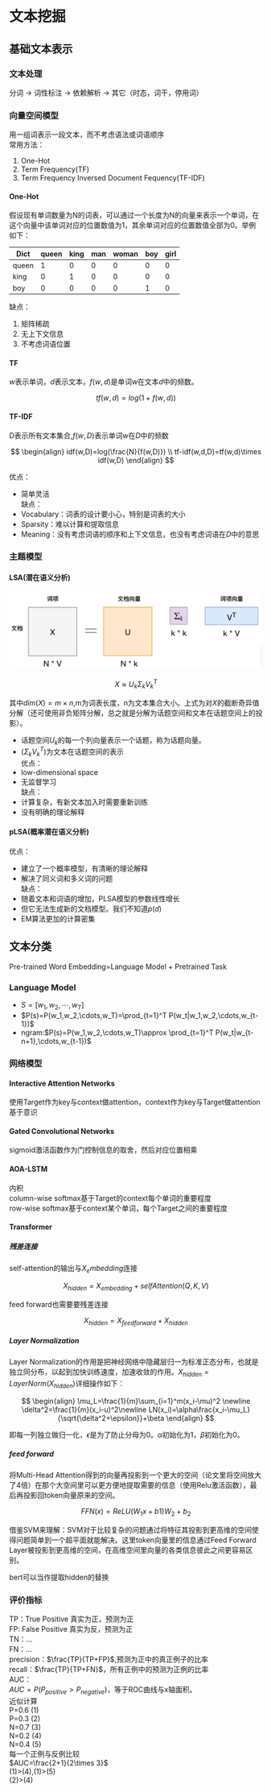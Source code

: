 # 文本挖掘
## 基础文本表示
### 文本处理
分词 -> 词性标注 -> 依赖解析 -> 其它（时态，词干，停用词）
### 向量空间模型
用一组词表示一段文本，而不考虑语法或词语顺序  
常用方法：
1. One-Hot
2. Term Frequency(TF)
3. Term Frequency Inversed Document Fequency(TF-IDF)
#### One-Hot
假设现有单词数量为N的词表，可以通过一个长度为N的向量来表示一个单词，在这个向量中该单词对应的位置数值为1，其余单词对应的位置数值全部为0。举例如下：   

| Dict | queen | king | man | woman | boy | girl |
| --- | --- | --- | --- | --- | --- | --- |
| queen | 1 | 0 | 0 | 0 | 0 | 0 |
| king | 0 | 1 | 0 | 0 | 0 | 0 |
| boy | 0 | 0 | 0 | 0 | 1 | 0 |

缺点：
1. 矩阵稀疏
2. 无上下文信息
3. 不考虑词语位置
#### TF
$w$表示单词，$d$表示文本，$f(w,d)$是单词$w$在文本$d$中的频数。

$$
tf(w,d)=log(1+f(w,d))
$$

#### TF-IDF
D表示所有文本集合,$f(w,D)$表示单词$w$在$D$中的频数

$$
\begin{align}
idf(w,D)=log(\frac{N}{f(w,D)}) \\
tf-idf(w,d,D)=tf(w,d)\times idf(w,D)
\end{align}
$$

优点：
- 简单灵活  
缺点：
- Vocabulary：词表的设计要小心，特别是词表的大小
- Sparsity：难以计算和提取信息
- Meaning：没有考虑词语的顺序和上下文信息，也没有考虑词语在$D$中的意思
### 主题模型
#### LSA(潜在语义分析)

![](./images/LSA.png)  

$$X\approx U_k\Sigma_k V_k^T$$

其中$dim(X)=m\times n$,m为词表长度，n为文本集合大小。上式为对$X$的截断奇异值分解（还可使用非负矩阵分解，总之就是分解为话题空间和文本在话题空间上的投影）。
- 话题空间$U_k$的每一个列向量表示一个话题，称为话题向量。
- $(\Sigma_kV_k^T)$为文本在话题空间的表示  
优点：
- low-dimensional space
- 无监督学习  
缺点：
- 计算复杂，有新文本加入时需要重新训练
- 没有明确的理论解释
#### pLSA(概率潜在语义分析)
优点：
- 建立了一个概率模型，有清晰的理论解释
- 解决了同义词和多义词的问题  
缺点：
- 随着文本和词语的增加，PLSA模型的参数线性增长
- 但它无法生成新的文档模型。我们不知道$p(d)$
- EM算法更加的计算密集
## 文本分类
Pre-trained Word Embedding=Language Model + Pretrained Task
### Language Model
- $S=[w_1,w_2,\cdots,w_T]$
- $P(s)=P(w_1,w_2,\cdots,w_T)=\prod_{t=1}^T P(w_t|w_1,w_2,\cdots,w_{t-1})$
- ngram:$P(s)=P(w_1,w_2,\cdots,w_T)\approx \prod_{t=1}^T P(w_t|w_{t-n+1},\cdots,w_{t-1})$
### 网络模型
#### Interactive Attention Networks
使用Target作为key与context做attention，context作为key与Target做attention  
基于意识
#### Gated Convolutional Networks
sigmoid激活函数作为门控制信息的取舍，然后对应位置相乘
#### AOA-LSTM
内积  
column-wise softmax基于Target的context每个单词的重要程度  
row-wise softmax基于context某个单词，每个Target之间的重要程度
#### Transformer
##### 残差连接
self-attention的输出与$X_embedding$连接  

$$X_{hidden}=X_{embedding}+selfAttention(Q,K,V)$$ 

feed forward也需要要残差连接  

$$X_{hidden}=X_{feedforward}+X_{hidden}$$

##### Layer Normalization
Layer Normalization的作用是把神经网络中隐藏层归一为标准正态分布，也就是独立同分布，以起到加快训练速度，加速收敛的作用。$X_{hidden}=LayerNorm(X_{hidden})$详细操作如下：

$$
\begin{align}
\mu_L=\frac{1}{m}\sum_{i=1}^m(x_i-\mu)^2 \newline
\delta^2=\frac{1}{m}(x_i-u)^2\newline
LN(x_i)=\alpha\frac{x_i-\mu_L}{\sqrt{\delta^2+\epsilon}}+\beta
\end{align}
$$

即每一列独立做归一化，$\epsilon$是为了防止分母为0。$\alpha$初始化为1，$\beta$初始化为0。
##### feed forward
将Multi-Head Attention得到的向量再投影到一个更大的空间（论文里将空间放大了4倍）在那个大空间里可以更方便地提取需要的信息（使用Relu激活函数），最后再投影回token向量原来的空间。

$$
FFN(x)=ReLU(W_{1}x+b1)W_2+b_2
$$

借鉴SVM来理解：SVM对于比较复杂的问题通过将特征其投影到更高维的空间使得问题简单到一个超平面就能解决。这里token向量里的信息通过Feed Forward Layer被投影到更高维的空间，在高维空间里向量的各类信息彼此之间更容易区别。

bert可以当作提取hidden的替换
### 评价指标
TP：True Positive 真实为正，预测为正  
FP: False Positive 真实为反，预测为正  
TN：...  
FN：...  
precision：$\frac{TP}{TP+FP}$,预测为正中的真正例子的比率  
recall：$\frac{TP}{TP+FN}$，所有正例中的预测为正例的比率  
AUC：  
$AUC=P(P_{positive}>P_{negative})$，等于ROC曲线与x轴面积。  
近似计算  
P=0.6 (1)  
P=0.3 (2)  
N=0.7 (3)  
N=0.2 (4)  
N=0.4 (5)  
每一个正例与反例比较  
$AUC=\frac{2+1}{2\times 3}$  
(1)>(4),(1)>(5)  
(2)>(4)